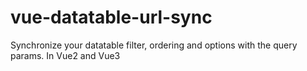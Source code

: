 # vue-datatable-url-sync
Synchronize your datatable filter, ordering and options with the query params. In Vue2 and Vue3
